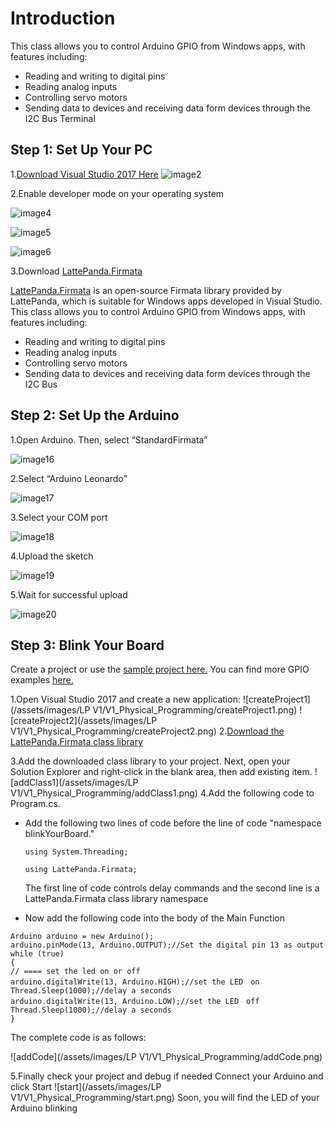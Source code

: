 # Introduction

This class allows you to control Arduino GPIO from Windows apps, with features including:

- Reading and writing to digital pins
- Reading analog inputs
- Controlling servo motors
- Sending data to devices and receiving data form devices through the I2C Bus Terminal

## Step 1: Set Up Your PC

 1.[Download Visual Studio 2017 Here](https://www.visualstudio.com/downloads/download-visual-studio-vs)
   ![image2](/assets/images/LP%20V1/V1_Physical_Programming/image2.jpeg)

 2.Enable developer mode on your operating system

   ![image4](/assets/images/LP%20V1/V1_Physical_Programming/image4.jpeg)

   ![image5](/assets/images/LP%20V1/V1_Physical_Programming/image5.jpeg)

   ![image6](/assets/images/LP%20V1/V1_Physical_Programming/image6.jpeg)

 3.Download [LattePanda.Firmata](https://github.com/LattePandaTeam/LattePanda-Development-Support/tree/master/LattePandaFirmata)


   [LattePanda.Firmata](https://github.com/LattePandaTeam/LattePanda-Development-Support/tree/master/LattePandaFirmata) is an open-source Firmata library provided by LattePanda, which is suitable for Windows apps developed in Visual Studio. This class allows you to control Arduino GPIO from Windows apps, with features including:

- Reading and writing to digital pins
- Reading analog inputs
- Controlling servo motors
- Sending data to devices and receiving data form devices through the I2C Bus

## Step 2: Set Up the Arduino

 1.Open Arduino. Then, select “StandardFirmata”

   ![image16](/assets/images/LP%20V1/V1_Physical_Programming/image16.png)

 2.Select “Arduino Leonardo”

   ![image17](/assets/images/LP%20V1/V1_Physical_Programming/image17.png)

 3.Select your COM port

   ![image18](/assets/images/LP%20V1/V1_Physical_Programming/image18.png)

 4.Upload the sketch

   ![image19](/assets/images/LP%20V1/V1_Physical_Programming/image19.png)

 5.Wait for successful upload

   ![image20](/assets/images/LP%20V1/V1_Physical_Programming/image20.png)

## Step 3: Blink Your Board

Create a project or use the [sample project here.](https://github.com/LattePandaTeam/Docs/raw/master/assets/images/LP%20V1/V1_Physical_Programming/blinkYourBoard.zip) You can find more GPIO examples [here.](http://docs.lattepanda.com/content/hardware/examples/)

 1.Open Visual Studio 2017 and create a new application:
   ![createProject1](/assets/images/LP V1/V1_Physical_Programming/createProject1.png)
   ![createProject2](/assets/images/LP V1/V1_Physical_Programming/createProject2.png)
 2.[Download the LattePanda.Firmata class library](https://github.com/LattePandaTeam/LattePanda-Development-Support/tree/master/LattePandaFirmata)

 3.Add the downloaded class library to your project. Next, open your Solution Explorer and right-click in the blank area, then add existing item.
   ![addClass1](/assets/images/LP V1/V1_Physical_Programming/addClass1.png)
 4.Add the following code to Program.cs.

   - Add the following two lines of code before the line of code "namespace blinkYourBoard."

     `using System.Threading;`

     `using LattePanda.Firmata;`

     The first line of code controls delay commands and the second line is a LattePanda.Firmata class library namespace

   - Now add the following code into the body of the Main Function


```
Arduino arduino = new Arduino();
arduino.pinMode(13, Arduino.OUTPUT);//Set the digital pin 13 as output
while (true)
{
// ==== set the led on or off
arduino.digitalWrite(13, Arduino.HIGH);//set the LED　on
Thread.Sleep(1000);//delay a seconds
arduino.digitalWrite(13, Arduino.LOW);//set the LED　off
Thread.Sleep(1000);//delay a seconds
}
```

The complete code is as follows:

![addCode](/assets/images/LP V1/V1_Physical_Programming/addCode.png)

5.Finally check your project and debug if needed
   Connect your Arduino and click Start
   ![start](/assets/images/LP V1/V1_Physical_Programming/start.png)
   Soon, you will find the LED of your Arduino blinking

